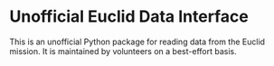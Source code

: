 # Unofficial Euclid Data Interface

This is an unofficial Python package for reading data from the Euclid mission.
It is maintained by volunteers on a best-effort basis.
